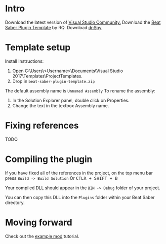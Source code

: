 <!-- TITLE: Modding Intro -->
<!-- SUBTITLE: Learn how to setup the plugin template -->

# Intro
Download the latest version of [Visual Studio Community.](https://visualstudio.microsoft.com/)
Download the [Beat Saber Plugin Template](/uploads/modding/beat-saber-plugin-template.zip "Beat Saber Plugin Template") by RQ.
Download [dnSpy](https://github.com/0xd4d/dnSpy)
# Template setup
Install Instructions:
1. Open C:\Users\\<Username\>\Documents\Visual Studio 2017\Templates\ProjectTemplates.
2. Drop in `beat-saber-plugin-template.zip`

The default assembly name is `Unnamed Assembly`
To rename the assembly:
1. In the Solution Explorer panel, double click on Properties.
2. Change the text in the textbox Assembly name.

# Fixing references
TODO
# Compiling the plugin
If you have fixed all of the references in the project, on the top menu bar press `Build -> Build Solution`
Or <kbd>CTLR + SHIFT + B</kbd>

Your compiled DLL should appear in the `BIN -> Debug` folder of your project.

You can then copy this DLL into the `Plugins` folder within your Beat Saber directory.
# Moving forward
Check out the [example mod](example-mod) tutorial.